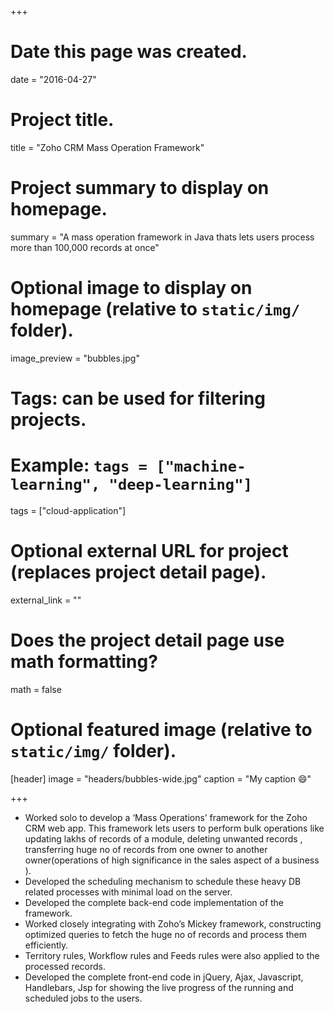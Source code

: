 +++
# Date this page was created.
date = "2016-04-27"

# Project title.
title = "Zoho CRM Mass Operation Framework"

# Project summary to display on homepage.
summary = "A mass operation framework in Java thats lets users process more than 100,000 records at once"

# Optional image to display on homepage (relative to `static/img/` folder).
image_preview = "bubbles.jpg"

# Tags: can be used for filtering projects.
# Example: `tags = ["machine-learning", "deep-learning"]`
tags = ["cloud-application"]

# Optional external URL for project (replaces project detail page).
external_link = ""

# Does the project detail page use math formatting?
math = false

# Optional featured image (relative to `static/img/` folder).
[header]
image = "headers/bubbles-wide.jpg"
caption = "My caption :smile:"

+++

* Worked solo to develop a ‘Mass Operations’ framework for the Zoho CRM web app. This framework lets users to perform bulk operations like updating lakhs of records of a module, deleting unwanted records , transferring huge no of records from one owner to another owner(operations of high significance in the sales aspect of a business ).
* Developed the scheduling mechanism to schedule these heavy DB related processes with minimal load on the server. 
* Developed the complete back-end code implementation of the framework.
* Worked closely integrating with Zoho’s Mickey framework, constructing optimized queries to fetch the huge no of records and process them efficiently.
* Territory rules, Workflow rules and Feeds rules were also applied to the processed records. 
* Developed the complete front-end code in jQuery, Ajax, Javascript, Handlebars, Jsp for showing the live progress of the running and scheduled jobs to the users.